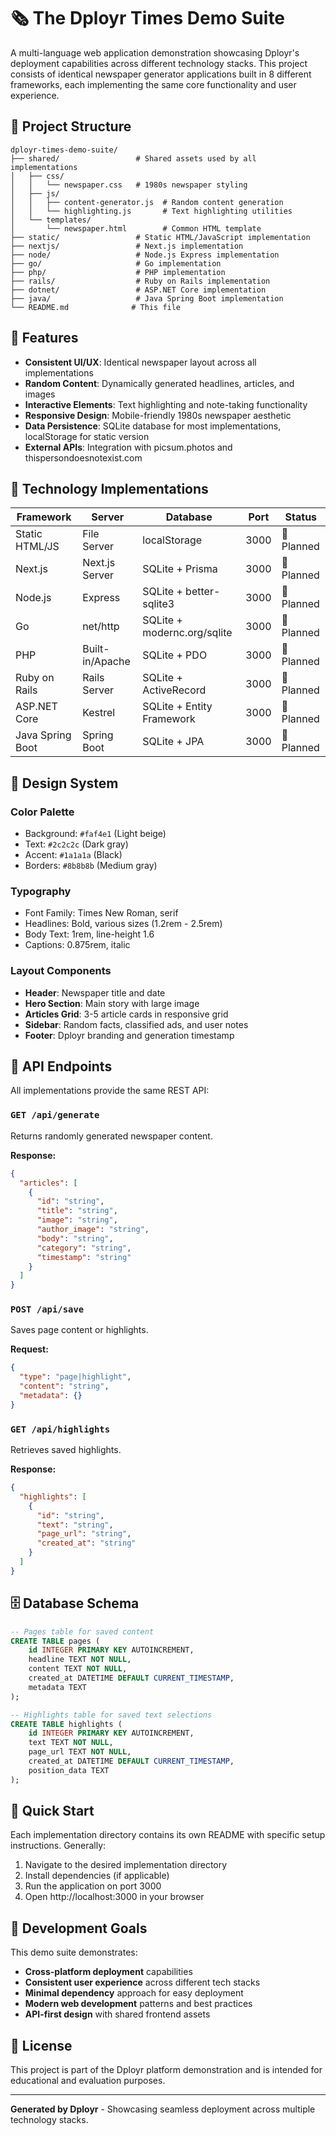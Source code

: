 # 🗞️ The Dployr Times Demo Suite

A multi-language web application demonstration showcasing Dployr's deployment capabilities across different technology stacks. This project consists of identical newspaper generator applications built in 8 different frameworks, each implementing the same core functionality and user experience.

## 📁 Project Structure

```
dployr-times-demo-suite/
├── shared/                 # Shared assets used by all implementations
│   ├── css/
│   │   └── newspaper.css   # 1980s newspaper styling
│   ├── js/
│   │   ├── content-generator.js  # Random content generation
│   │   └── highlighting.js       # Text highlighting utilities
│   └── templates/
│       └── newspaper.html        # Common HTML template
├── static/                 # Static HTML/JavaScript implementation
├── nextjs/                 # Next.js implementation
├── node/                   # Node.js Express implementation
├── go/                     # Go implementation
├── php/                    # PHP implementation
├── rails/                  # Ruby on Rails implementation
├── dotnet/                 # ASP.NET Core implementation
├── java/                   # Java Spring Boot implementation
└── README.md              # This file
```

## 🎯 Features

- **Consistent UI/UX**: Identical newspaper layout across all implementations
- **Random Content**: Dynamically generated headlines, articles, and images
- **Interactive Elements**: Text highlighting and note-taking functionality
- **Responsive Design**: Mobile-friendly 1980s newspaper aesthetic
- **Data Persistence**: SQLite database for most implementations, localStorage for static version
- **External APIs**: Integration with picsum.photos and thispersondoesnotexist.com

## 🚀 Technology Implementations

| Framework | Server | Database | Port | Status |
|-----------|--------|----------|------|--------|
| Static HTML/JS | File Server | localStorage | 3000 | 🔄 Planned |
| Next.js | Next.js Server | SQLite + Prisma | 3000 | 🔄 Planned |
| Node.js | Express | SQLite + better-sqlite3 | 3000 | 🔄 Planned |
| Go | net/http | SQLite + modernc.org/sqlite | 3000 | 🔄 Planned |
| PHP | Built-in/Apache | SQLite + PDO | 3000 | 🔄 Planned |
| Ruby on Rails | Rails Server | SQLite + ActiveRecord | 3000 | 🔄 Planned |
| ASP.NET Core | Kestrel | SQLite + Entity Framework | 3000 | 🔄 Planned |
| Java Spring Boot | Spring Boot | SQLite + JPA | 3000 | 🔄 Planned |

## 🎨 Design System

### Color Palette
- Background: `#faf4e1` (Light beige)
- Text: `#2c2c2c` (Dark gray)
- Accent: `#1a1a1a` (Black)
- Borders: `#8b8b8b` (Medium gray)

### Typography
- Font Family: Times New Roman, serif
- Headlines: Bold, various sizes (1.2rem - 2.5rem)
- Body Text: 1rem, line-height 1.6
- Captions: 0.875rem, italic

### Layout Components
- **Header**: Newspaper title and date
- **Hero Section**: Main story with large image
- **Articles Grid**: 3-5 article cards in responsive grid
- **Sidebar**: Random facts, classified ads, and user notes
- **Footer**: Dployr branding and generation timestamp

## 🔧 API Endpoints

All implementations provide the same REST API:

### `GET /api/generate`
Returns randomly generated newspaper content.

**Response:**
```json
{
  "articles": [
    {
      "id": "string",
      "title": "string",
      "image": "string",
      "author_image": "string", 
      "body": "string",
      "category": "string",
      "timestamp": "string"
    }
  ]
}
```

### `POST /api/save`
Saves page content or highlights.

**Request:**
```json
{
  "type": "page|highlight",
  "content": "string",
  "metadata": {}
}
```

### `GET /api/highlights`
Retrieves saved highlights.

**Response:**
```json
{
  "highlights": [
    {
      "id": "string",
      "text": "string", 
      "page_url": "string",
      "created_at": "string"
    }
  ]
}
```

## 🗄️ Database Schema

```sql
-- Pages table for saved content
CREATE TABLE pages (
    id INTEGER PRIMARY KEY AUTOINCREMENT,
    headline TEXT NOT NULL,
    content TEXT NOT NULL,
    created_at DATETIME DEFAULT CURRENT_TIMESTAMP,
    metadata TEXT
);

-- Highlights table for saved text selections  
CREATE TABLE highlights (
    id INTEGER PRIMARY KEY AUTOINCREMENT,
    text TEXT NOT NULL,
    page_url TEXT NOT NULL,
    created_at DATETIME DEFAULT CURRENT_TIMESTAMP,
    position_data TEXT
);
```

## 🚀 Quick Start

Each implementation directory contains its own README with specific setup instructions. Generally:

1. Navigate to the desired implementation directory
2. Install dependencies (if applicable)
3. Run the application on port 3000
4. Open http://localhost:3000 in your browser

## 🎯 Development Goals

This demo suite demonstrates:

- **Cross-platform deployment** capabilities
- **Consistent user experience** across different tech stacks
- **Minimal dependency** approach for easy deployment
- **Modern web development** patterns and best practices
- **API-first design** with shared frontend assets

## 📝 License

This project is part of the Dployr platform demonstration and is intended for educational and evaluation purposes.

---

**Generated by Dployr** - Showcasing seamless deployment across multiple technology stacks.